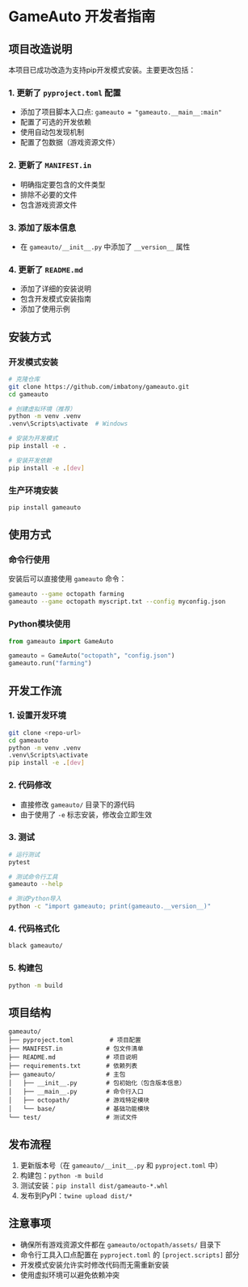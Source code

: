 # GameAuto 开发者指南

## 项目改造说明

本项目已成功改造为支持pip开发模式安装。主要更改包括：

### 1. 更新了 `pyproject.toml` 配置

- 添加了项目脚本入口点: `gameauto = "gameauto.__main__:main"`
- 配置了可选的开发依赖
- 使用自动包发现机制
- 配置了包数据（游戏资源文件）

### 2. 更新了 `MANIFEST.in`

- 明确指定要包含的文件类型
- 排除不必要的文件
- 包含游戏资源文件

### 3. 添加了版本信息

- 在 `gameauto/__init__.py` 中添加了 `__version__` 属性

### 4. 更新了 `README.md`

- 添加了详细的安装说明
- 包含开发模式安装指南
- 添加了使用示例

## 安装方式

### 开发模式安装

```bash
# 克隆仓库
git clone https://github.com/imbatony/gameauto.git
cd gameauto

# 创建虚拟环境（推荐）
python -m venv .venv
.venv\Scripts\activate  # Windows

# 安装为开发模式
pip install -e .

# 安装开发依赖
pip install -e .[dev]
```

### 生产环境安装

```bash
pip install gameauto
```

## 使用方式

### 命令行使用

安装后可以直接使用 `gameauto` 命令：

```bash
gameauto --game octopath farming
gameauto --game octopath myscript.txt --config myconfig.json
```

### Python模块使用

```python
from gameauto import GameAuto

gameauto = GameAuto("octopath", "config.json")
gameauto.run("farming")
```

## 开发工作流

### 1. 设置开发环境

```bash
git clone <repo-url>
cd gameauto
python -m venv .venv
.venv\Scripts\activate
pip install -e .[dev]
```

### 2. 代码修改

- 直接修改 `gameauto/` 目录下的源代码
- 由于使用了 `-e` 标志安装，修改会立即生效

### 3. 测试

```bash
# 运行测试
pytest

# 测试命令行工具
gameauto --help

# 测试Python导入
python -c "import gameauto; print(gameauto.__version__)"
```

### 4. 代码格式化

```bash
black gameauto/
```

### 5. 构建包

```bash
python -m build
```

## 项目结构

```
gameauto/
├── pyproject.toml          # 项目配置
├── MANIFEST.in            # 包文件清单
├── README.md              # 项目说明
├── requirements.txt       # 依赖列表
├── gameauto/              # 主包
│   ├── __init__.py        # 包初始化（包含版本信息）
│   ├── __main__.py        # 命令行入口
│   ├── octopath/          # 游戏特定模块
│   └── base/              # 基础功能模块
└── test/                  # 测试文件
```

## 发布流程

1. 更新版本号（在 `gameauto/__init__.py` 和 `pyproject.toml` 中）
2. 构建包：`python -m build`
3. 测试安装：`pip install dist/gameauto-*.whl`
4. 发布到PyPI：`twine upload dist/*`

## 注意事项

- 确保所有游戏资源文件都在 `gameauto/octopath/assets/` 目录下
- 命令行工具入口点配置在 `pyproject.toml` 的 `[project.scripts]` 部分
- 开发模式安装允许实时修改代码而无需重新安装
- 使用虚拟环境可以避免依赖冲突
